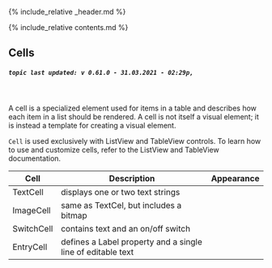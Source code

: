 {% include_relative _header.md %}

{% include_relative contents.md %}

Cells 
------
##### `topic last updated: v 0.61.0 - 31.03.2021 - 02:29p,`
<br /> 

A cell is a specialized element used for items in a table and describes how each item in a list should be rendered. A cell is not itself a visual element; it is instead a template for creating a visual element.

`Cell` is used exclusively with ListView and TableView controls. To learn how to use and customize cells, refer to the ListView and TableView documentation.

| Cell       | Description                                                 | Appearance |
|------------|-------------------------------------------------------------|------------|
| TextCell   | displays one or two text strings                            |            |
| ImageCell  | same as TextCel, but includes a bitmap                      |            |
| SwitchCell | contains text and an on/off switch                          |            |
| EntryCell  | defines a Label property and a single line of editable text |            |